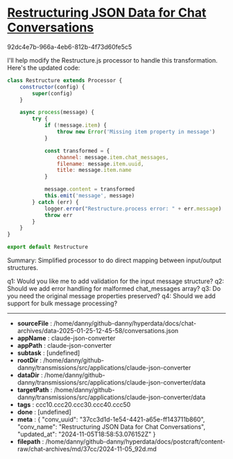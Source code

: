 # [Restructuring JSON Data for Chat Conversations](https://claude.ai/chat/37cc3d1d-1e54-4421-a65e-ff143711b860)

92dc4e7b-966a-4eb6-812b-4f73d60fe5c5

 I'll help modify the Restructure.js processor to handle this transformation. Here's the updated code:

```javascript
class Restructure extends Processor {
    constructor(config) {
        super(config)
    }

    async process(message) {
        try {
            if (!message.item) {
                throw new Error('Missing item property in message')
            }

            const transformed = {
                channel: message.item.chat_messages,
                filename: message.item.uuid,
                title: message.item.name
            }

            message.content = transformed
            this.emit('message', message)
        } catch (err) {
            logger.error("Restructure.process error: " + err.message)
            throw err
        }
    }
}

export default Restructure
```

Summary: Simplified processor to do direct mapping between input/output structures.

q1: Would you like me to add validation for the input message structure?
q2: Should we add error handling for malformed chat_messages array?
q3: Do you need the original message properties preserved?
q4: Should we add support for bulk message processing?

---

* **sourceFile** : /home/danny/github-danny/hyperdata/docs/chat-archives/data-2025-01-25-12-45-58/conversations.json
* **appName** : claude-json-converter
* **appPath** : claude-json-converter
* **subtask** : [undefined]
* **rootDir** : /home/danny/github-danny/transmissions/src/applications/claude-json-converter
* **dataDir** : /home/danny/github-danny/transmissions/src/applications/claude-json-converter/data
* **targetPath** : /home/danny/github-danny/transmissions/src/applications/claude-json-converter/data
* **tags** : ccc10.ccc20.ccc30.ccc40.ccc50
* **done** : [undefined]
* **meta** : {
  "conv_uuid": "37cc3d1d-1e54-4421-a65e-ff143711b860",
  "conv_name": "Restructuring JSON Data for Chat Conversations",
  "updated_at": "2024-11-05T18:58:53.076152Z"
}
* **filepath** : /home/danny/github-danny/hyperdata/docs/postcraft/content-raw/chat-archives/md/37cc/2024-11-05_92d.md